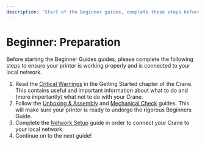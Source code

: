 ```yaml
---
description: 'Start of the beginner guides, complete these steps before continuing.'
---
```


# Beginner: Preparation

Before starting the Beginner Guides guides, please complete the following steps to ensure your printer is working properly and is connected to your local network.

1. Read the [Critical Warnings](../getting-started/critical-warnings-and-information.md) in the Getting Started chapter of the Crane. This contains useful and important information about what to do and \(more importantly\) what not to do with your Crane.
2. Follow the [Unboxing & Assembly](../getting-started/unboxing-and-assembly.md) and [Mechanical Check](../getting-started/mechanical-check.md) guides. This will make sure your printer is ready to undergo the rigorous Beginners Guide.
3. Complete the [Network Setup](../getting-started/network-setup.md) guide in order to connect your Crane to your local network.
4. Continue on to the next guide!


